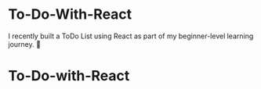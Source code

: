 # To-Do-With-React
I recently built a ToDo List using React as part of my beginner-level learning journey. 🚀 
# To-Do-with-React
